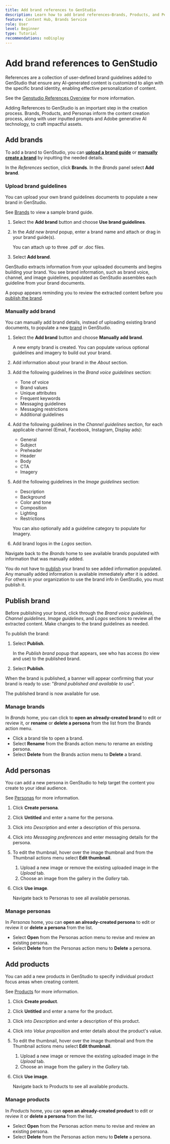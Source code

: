 ```yaml
---
title: Add brand references to GenStudio
description: Learn how to add brand references—Brands, Products, and Personas—in Adobe [!DNL GenStudio].
feature: Content Hub, Brands Service
role: User
level: Beginner
type: Tutorial
recommendations: noDisplay
---
```


# Add brand references to GenStudio

References are a collection of user-defined brand guidelines added to GenStudio that ensure any AI-generated content is customized to align with the specific brand identity, enabling effective personalization of content.

See the [Genstudio References Overview](/help/user-guide/references/overview.md) for more information.

Adding References to GenStudio is an important step in the creation process. Brands, Products, and Personas inform the content creation process, along with user inputted prompts and Adobe generative AI technology, to craft impactful assets.

## Add brands

To add a brand to GenStudio, you can [**upload a brand guide**](#upload-brand-guidelines) or [**manually create a brand**](#manually-add-brand) by inputting the needed details.

In the *References* section, click **Brands**. In the _Brands_ panel select **Add brand**.

### Upload brand guidelines

You can upload your own brand guidelines documents to populate a new brand in GenStudio.

See [Brands](/help/user-guide/references/brands.md) to view a sample brand guide.

1. Select the **Add brand** button and choose **Use brand guidelines**.
1. In the _Add new brand_ popup, enter a brand name and attach or drag in your brand guide(s).

   You can attach up to three .pdf or .doc files.

1. Select **Add brand**.

GenStudio extracts information from your uploaded documents and begins building your brand. You see brand information, such as brand voice, channel, and image guidelines, populated as GenStudio assembles each guideline from your brand documents.

A popup appears reminding you to review the extracted content before you [publish the brand](#publish-brand).

### Manually add brand

You can manually add brand details, instead of uploading existing brand documents, to populate a new [brand](/help/user-guide/references/brands.md) in GenStudio.

1. Select the **Add brand** button and choose **Manually add brand**.

   A new empty brand is created. You can populate various optional guidelines and imagery to build out your brand.

1. Add information about your brand in the _About_ section.
1. Add the following guidelines in the _Brand voice guidelines_ section:

   * Tone of voice
   * Brand values
   * Unique attributes
   * Frequent keywords
   * Messaging guidelines
   * Messaging restrictions
   * Additional guidelines

1. Add the following guidelines in the _Channel guidelines_ section, for each applicable channel (Email, Facebook, Instagram, Display ads):

   * General
   * Subject
   * Preheader
   * Header
   * Body
   * CTA
   * Imagery

1. Add the following guidelines in the _Image guidelines_ section:

   * Description
   * Background
   * Color and tone
   * Composition
   * Lighting
   * Restrictions

   You can also optionally add a guideline category to populate for Imagery.

1. Add brand logos in the _Logos_ section.

Navigate back to the _Brands_ home to see available brands populated with information that was manually added.

You do not have to [publish](#publish-brand) your brand to see added information populated. Any manually added information is available immediately after it is added. For others in your organization to use the brand info in GenStudio, you must publish it.

## Publish brand

Before publishing your brand, click through the _Brand voice guidelines_, _Channel guidelines_, _Image guidelines_, and _Logos_ sections to review all the extracted content. Make changes to the brand guidelines as needed.

To publish the brand:

1. Select **Publish**.

   In the _Publish brand_ popup that appears, see who has access (to view and use) to the published brand.

1. Select **Publish**.

When the brand is published, a banner will appear confirming that your brand is ready to use: "*Brand published and available to use*".

The published brand is now available for use.

### Manage brands

In _Brands_ home, you can click to **open an already-created brand** to edit or review it, or **rename** or **delete a persona** from the list from the Brands action menu.

* Click a brand tile to open a brand.
* Select **Rename** from the Brands action menu to rename an existing persona.
* Select **Delete** from the Brands action menu to **Delete** a brand.

## Add personas

You can add a new persona in GenStudio to help target the content you create to your ideal audience. <!-- Add Rename, display, reposition functionality -->

See [Personas](/help/user-guide/references/personas.md) for more information.

1. Click **Create persona**.
1. Click **Untitled** and enter a name for the persona.
1. Click into _Description_ and enter a description of this persona.
1. Click into _Messaging preferences_ and enter messaging details for the persona.
1. To edit the thumbnail, hover over the image thumbnail and from the Thumbnail actions menu select **Edit thumbnail**.
   1. Upload a new image or remove the existing uploaded image in the _Upload_ tab.
   1. Choose an image from the gallery in the _Gallery_ tab.
1. Click **Use image**.

   Navigate back to Personas to see all available personas.

### Manage personas

In _Personas_ home, you can **open an already-created persona** to edit or review it or **delete a persona** from the list.

* Select **Open** from the Personas action menu to revise and review an existing persona.
* Select **Delete** from the Personas action menu to **Delete** a persona.

## Add products

You can add a new products in GenStudio to specify individual product focus areas when creating content. <!-- Add Rename, display, reposition functionality -->

See [Products](/help/user-guide/references/products.md) for more information.

1. Click **Create product**.
1. Click **Untitled** and enter a name for the product.
1. Click into _Description_ and enter a description of this product.
1. Click into _Value proposition_ and enter details about the product's value.
1. To edit the thumbnail, hover over the image thumbnail and from the Thumbnail actions menu select **Edit thumbnail**.
   1. Upload a new image or remove the existing uploaded image in the _Upload_ tab.
   1. Choose an image from the gallery in the _Gallery_ tab.
1. Click **Use image**.

   Navigate back to Products to see all available products.

### Manage products

In _Products_ home, you can **open an already-created product** to edit or review it or **delete a persona** from the list.

* Select **Open** from the Personas action menu to revise and review an existing persona.
* Select **Delete** from the Personas action menu to **Delete** a persona.
